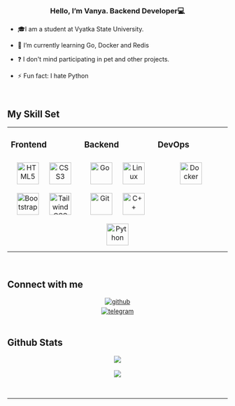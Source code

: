 ### **<div align="center">Hello, I’m Vanya. Backend Developer💻</div>**  
  

- 🎓I am a student at Vyatka State University.  
  

- 🌱 I’m currently learning Go, Docker and Redis   
  

- ❓ 
I don't mind participating in pet and other projects.  
  

- ⚡ Fun fact: I hate Python  
  

<br/>  


## My Skill Set  
<table><tr><td valign="top" width="33%">



### Frontend
  
<div align="center">  
<a href="https://en.wikipedia.org/wiki/HTML5" target="_blank"><img style="margin: 10px" src="https://profilinator.rishav.dev/skills-assets/html5-original-wordmark.svg" alt="HTML5" height="50" /></a>  
<a href="https://www.w3schools.com/css/" target="_blank"><img style="margin: 10px" src="https://profilinator.rishav.dev/skills-assets/css3-original-wordmark.svg" alt="CSS3" height="50" /></a>  
<a href="https://getbootstrap.com/docs/3.4/javascript/" target="_blank"><img style="margin: 10px" src="https://profilinator.rishav.dev/skills-assets/bootstrap-plain.svg" alt="Bootstrap" height="50" /></a>  
<a href="https://www.tailwindcss.com/" target="_blank"><img style="margin: 10px" src="https://profilinator.rishav.dev/skills-assets/tailwindcss.svg" alt="Tailwind CSS" height="50" /></a>  
</div>

</td><td valign="top" width="33%">



### Backend  
<div align="center">  
<a href="https://go.dev/" target="_blank"><img style="margin: 10px" src="https://profilinator.rishav.dev/skills-assets/go-original.svg" alt="Go" height="50" /></a>  
<a href="https://www.linux.org/" target="_blank"><img style="margin: 10px" src="https://profilinator.rishav.dev/skills-assets/linux-original.svg" alt="Linux" height="50" /></a>  
<a href="https://github.com/" target="_blank"><img style="margin: 10px" src="https://profilinator.rishav.dev/skills-assets/git-scm-icon.svg" alt="Git" height="50" /></a>  
<a href="https://www.cplusplus.com/" target="_blank"><img style="margin: 10px" src="https://profilinator.rishav.dev/skills-assets/cplusplus-original.svg" alt="C++" height="50" /></a>  
<a href="https://www.python.org/" target="_blank"><img style="margin: 10px" src="https://profilinator.rishav.dev/skills-assets/python-original.svg" alt="Python" height="50" /></a>  
</div>

</td><td valign="top" width="33%">



### DevOps  
<div align="center">  
<a href="https://www.docker.com/" target="_blank"><img style="margin: 10px" src="https://profilinator.rishav.dev/skills-assets/docker-original-wordmark.svg" alt="Docker" height="50" /></a>  
</div>

</td></tr></table>  

<br/>  


## Connect with me  
<div align="center">
<a href="https://github.com/govnocods" target="_blank">
<img src=https://img.shields.io/badge/github-%2324292e.svg?&style=for-the-badge&logo=github&logoColor=white alt=github style="margin-bottom: 5px;" />
</a>
<div align="center">
<a href="https://t.me/govnokoders" target="_blank">
<img src="https://img.shields.io/badge/Telegram-26A5E4?style=for-the-badge&logo=telegram&logoColor=white" alt="telegram" style="margin-bottom: 5px;" />
</a>
</div>
</div>  
  

<br/>  


## Github Stats  
<div align="center"><img src="https://github-readme-stats.vercel.app/api?username=govnocods&show_icons=true&count_private=true&hide_border=true" align="center" /></div>  

<br/>  

  


<div align="center">
<img src="https://komarev.com/ghpvc/?username=govnocods&&style=flat-square" align="center" />
</div>  
  

<br/>  

<div align="center"></div>
<br />

----

